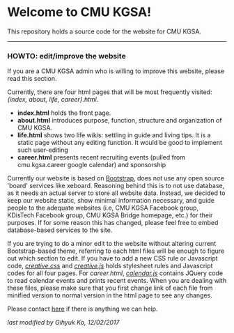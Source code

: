 # Welcome to CMU KGSA!

This repository holds a source code for the website for CMU KGSA.

***

### HOWTO: edit/improve the website

If you are a CMU KGSA admin who is willing to improve this website, please read this section.

Currently, there are four html pages that will be most frequently visited: *{index, about, life, career}.html*.

* **index.html** holds the front page.
* **about.html** introduces purpose, function, structure and organization of CMU KGSA.
* **life.html** shows two life wikis: settling in guide and living tips. It is a static page without any editing function. It would be good to implement such user-editing 
* **career.html** presents recent recruiting events (pulled from cmu.kgsa.career google calendar) and sponsorship

Currently our website is based on [Bootstrap](https://getbootstrap.com/), does not use any open source 'board' services like xeboard. Reasoning behind this is to not use database, as it needs an actual server to store all website data. Instead, we decided to keep our website static, show minimal information necessary, and guide people to the adequate websites (i.e, CMU KGSA Facebook group, KDisTech Facebook group, CMU KGSA Bridge homepage, etc.) for their purposes. If for some reason this has changed, please feel free to embed database-based services to the site.

If you are trying to do a minor edit to the website without altering current Bootstrap-based theme, referring to each html files will be enough to figure out which section to edit. If you have to add a new CSS rule or Javascript code, [*creative.css*](/tree/master/css/creative.css) and [*creative.js*](/tree/master/js/creative.js) holds stylesheet rules and Javascript codes for all four pages. For *career.html*, [*calendar.js*](/tree/master/js/calendar.js) contains JQuery code to read calendar events and prints recent events. When you are dealing with these files, please make sure that you first change link of each file from minified version to normal version in the html page to see any changes.

Please contact [here](mailto:fishhyuk11@gmail.com) if there is anything we can help.

*last modified by Gihyuk Ko, 12/02/2017*